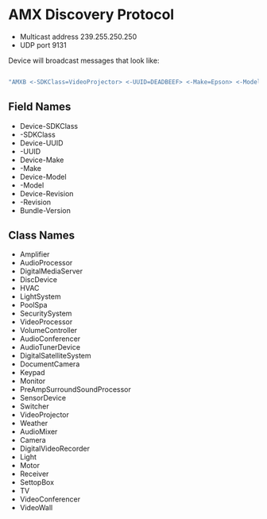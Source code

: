 # AMX Discovery Protocol


* Multicast address 239.255.250.250
* UDP port 9131

Device will broadcast messages that look like:

```ruby

"AMXB <-SDKClass=VideoProjector> <-UUID=DEADBEEF> <-Make=Epson> <-Model=EB-4950WU>\r"

```

## Field Names

* Device-SDKClass
* -SDKClass
* Device-UUID
* -UUID 
* Device-Make
* -Make
* Device-Model
* -Model
* Device-Revision
* -Revision
* Bundle-Version


## Class Names

* Amplifier
* AudioProcessor
* DigitalMediaServer
* DiscDevice
* HVAC
* LightSystem
* PoolSpa
* SecuritySystem
* VideoProcessor
* VolumeController
* AudioConferencer
* AudioTunerDevice
* DigitalSatelliteSystem
* DocumentCamera
* Keypad
* Monitor
* PreAmpSurroundSoundProcessor
* SensorDevice
* Switcher
* VideoProjector
* Weather
* AudioMixer
* Camera
* DigitalVideoRecorder
* Light
* Motor
* Receiver
* SettopBox
* TV
* VideoConferencer
* VideoWall
